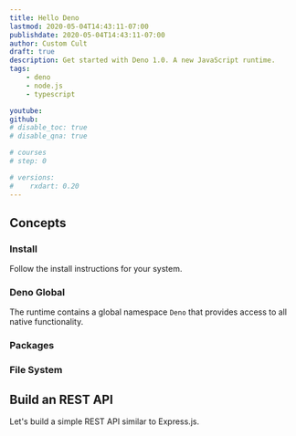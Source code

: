 ```yaml
---
title: Hello Deno
lastmod: 2020-05-04T14:43:11-07:00
publishdate: 2020-05-04T14:43:11-07:00
author: Custom Cult
draft: true
description: Get started with Deno 1.0. A new JavaScript runtime. 
tags: 
    - deno
    - node.js
    - typescript

youtube: 
github: 
# disable_toc: true
# disable_qna: true

# courses
# step: 0

# versions:
#    rxdart: 0.20
---
```


## Concepts

### Install

Follow the install instructions for your system. 

### Deno Global

The runtime contains a global namespace `Deno` that provides access to all native functionality. 

### Packages

### File System

## Build an REST API

Let's build a simple REST API similar to Express.js. 

